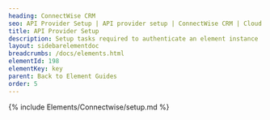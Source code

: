 ```yaml
---
heading: ConnectWise CRM
seo: API Provider Setup | API provider setup | ConnectWise CRM | Cloud Elements API Docs
title: API Provider Setup
description: Setup tasks required to authenticate an element instance
layout: sidebarelementdoc
breadcrumbs: /docs/elements.html
elementId: 198
elementKey: key
parent: Back to Element Guides
order: 5
---
```


{% include Elements/Connectwise/setup.md %}
